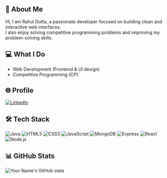 ## 📝 About Me
Hi, I am Rahul Dutta, a passionate developer focused on building clean and interactive web interfaces.  
I also enjoy solving competitive programming problems and improving my problem-solving skills.

## 💻 What I Do
- Web Development (Frontend & UI design)  
- Competitive Programming (CP)  

## 🌐 Profile
[![LinkedIn](https://img.shields.io/badge/LinkedIn-Profile-blue?logo=linkedin)](https://www.linkedin.com/in/rahul119)  

## 🛠 Tech Stack
![Java](https://img.shields.io/badge/Java-ED8B00?logo=java&logoColor=white) 
![HTML5](https://img.shields.io/badge/HTML5-E34F26?logo=html5&logoColor=white) 
![CSS3](https://img.shields.io/badge/CSS3-1572B6?logo=css3&logoColor=white) 
![JavaScript](https://img.shields.io/badge/JavaScript-F7DF1E?logo=javascript&logoColor=black)
![MongoDB](https://img.shields.io/badge/MongoDB-47A248?logo=mongodb&logoColor=white)
![Express](https://img.shields.io/badge/Express-000000?logo=express&logoColor=white)
![React](https://img.shields.io/badge/React-61DAFB?logo=react&logoColor=black)
![Node.js](https://img.shields.io/badge/Node.js-339933?logo=node.js&logoColor=white)

## 📊 GitHub Stats
![Your Name's GitHub stats](https://github-readme-stats.vercel.app/api?username=Rahul-119&show_icons=true&theme=tokyonight)
